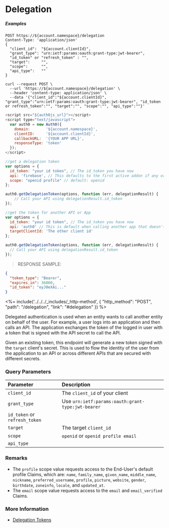 # Delegation

<h5 class="code-snippet-title">Examples</h5>

```http
POST https://${account.namespace}/delegation
Content-Type: 'application/json'
{
  "client_id":  "${account.clientId}",
  "grant_type": "urn:ietf:params:oauth:grant-type:jwt-bearer",
  "id_token" or "refresh_token" : "",
  "target":     "",
  "scope":      "",
  "api_type":   ""
}
```

```shell
curl --request POST \
  --url 'https://${account.namespace}/delegation' \
  --header 'content-type: application/json' \
  --data '{"client_id":"${account.clientId}", "grant_type":"urn:ietf:params:oauth:grant-type:jwt-bearer", "id_token or refresh_token":"", "target":"", "scope":"", "api_type":""}'
```

```javascript
<script src="${auth0js_url}"></script>
<script type="text/javascript">
  var auth0 = new Auth0({
    domain:       '${account.namespace}',
    clientID:     '${account.clientId}',
    callbackURL:  '{YOUR APP URL}',
    responseType: 'token'
  });
</script>

//get a delegation token
var options = {
  id_token: "your id token", // The id_token you have now
  api: 'firebase', // This defaults to the first active addon if any or you can specify this
  scope: "openid profile" // default: openid
};

auth0.getDelegationToken(options, function (err, delegationResult) {
    // Call your API using delegationResult.id_token
});

//get the token for another API or App
var options = {
  id_token: "your id token", // The id_token you have now
  api: 'auth0' // This is default when calling another app that doesn't have an addon
  targetClientId: 'The other client id'
};

auth0.getDelegationToken(options, function (err, delegationResult) {
  // Call your API using delegationResult.id_token
});
```

> RESPONSE SAMPLE:

```json
{
  "token_type": "Bearer",
  "expires_in": 36000,
  "id_token": "eyJ0eXAi..."
}
```

<%= include('../../../_includes/_http-method', {
  "http_method": "POST",
  "path": "/delegation",
  "link": "#delegation"
}) %>

Delegated authentication is used when an entity wants to call another entity on behalf of the user. For example, a user logs into an application and then calls an API. The application exchanges the token of the logged in user with a token that is signed with the API secret to call the API.

Given an existing token, this endpoint will generate a new token signed with the `target` client's secret. This is used to flow the identity of the user from the application to an API or across different APIs that are secured with different secrets.

### Query Parameters

| Parameter        | Description |
|:-----------------|:------------|
| `client_id`      | Τhe `client_id` of your client |
| `grant_type`     | Use `urn:ietf:params:oauth:grant-type:jwt-bearer`|
| `id_token` or `refresh_token` | |
| `target `        | The target `client_id` |
| `scope `         | `openid` or `openid profile email` |
| `api_type`       | |


### Remarks

- The `profile` scope value requests access to the End-User's default profile Claims, which are: `name`, `family_name`, `given_name`, `middle_name`, `nickname`, `preferred_username`, `profile`, `picture`, `website`, `gender`, `birthdate`, `zoneinfo`, `locale`, and `updated_at`.
- The `email` scope value requests access to the `email` and `email_verified` Claims.

### More Information
- [Delegation Tokens](/tokens/delegation)
